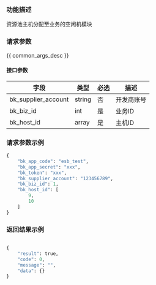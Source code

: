 ### 功能描述

资源池主机分配至业务的空闲机模块

### 请求参数

{{ common_args_desc }}

#### 接口参数

| 字段      |  类型      | 必选   |  描述      |
|-----------|------------|--------|------------|
| bk_supplier_account | string     | 否     | 开发商账号 |
| bk_biz_id     |  int     | 是     | 业务ID |
| bk_host_id    |  array   | 是     | 主机ID |

### 请求参数示例

```python
{
    "bk_app_code": "esb_test",
    "bk_app_secret": "xxx",
    "bk_token": "xxx",
    "bk_supplier_account": "123456789",
    "bk_biz_id": 1,
    "bk_host_id": [
        9,
        10
    ]
}
```

### 返回结果示例

```python

{
    "result": true,
    "code": 0,
    "message": "",
    "data": {}
}
```
